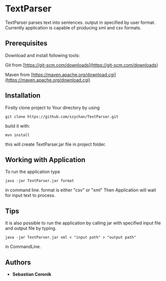 # TextParser
TextParser parses text into sentences. output in specified by user format.
Currently application is capable of producing xml and csv formats.

## Prerequisites

Download and install following tools:

Git from [https://git-scm.com/downloads](https://git-scm.com/downloads)

Maven from [https://maven.apache.org/download.cgi](https://maven.apache.org/download.cgi)

## Installation

Firstly clone project to Your directory by using 
```
git clone https://github.com/szychan/TextParser.git
```

build it with:
```
mvn install
```
this will create TextParser.jar file in project folder.

## Working with Application

To run the application type
```
java -jar TextParser.jar format
```
in command line. format is either "csv" or "xml"
Then Application will wait for input text to process.

## Tips
It is also possible to run the application by calling jar  with specified input file and output file by typing.
```
java -jar TextParser.jar xml < "input path" > "output path"
```
in CommandLine.

## Authors

* **Sebastian Ceronik** 
